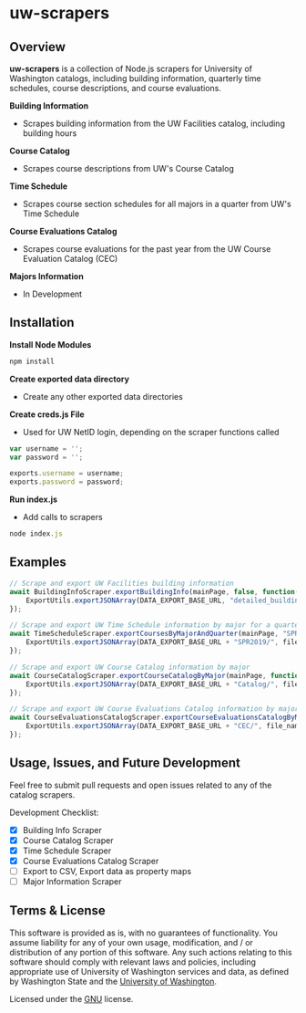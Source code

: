 # uw-scrapers

## Overview

**uw-scrapers** is a collection of Node.js scrapers for University of Washington catalogs, including building information, quarterly time schedules, course descriptions, and course evaluations. 

**Building Information**  
* Scrapes building information from the UW Facilities catalog, including building hours

**Course Catalog**  
* Scrapes course descriptions from UW's Course Catalog

**Time Schedule**  
* Scrapes course section schedules for all majors in a quarter from UW's Time Schedule

**Course Evaluations Catalog**  
* Scrapes course evaluations for the past year from the UW Course Evaluation Catalog (CEC)

**Majors Information**  
* In Development

## Installation

**Install Node Modules**

```javascript
npm install
```

**Create exported data directory**  
* Create any other exported data directories

**Create creds.js File**  
* Used for UW NetID login, depending on the scraper functions called

```javascript
var username = '';
var password = '';

exports.username = username;
exports.password = password;
```

**Run index.js**  
* Add calls to scrapers 

```javascript
node index.js
```

## Examples

```javascript
// Scrape and export UW Facilities building information
await BuildingInfoScraper.exportBuildingInfo(mainPage, false, function(data) {
    ExportUtils.exportJSONArray(DATA_EXPORT_BASE_URL, "detailed_building_info.json", "data", data);
});

// Scrape and export UW Time Schedule information by major for a quarter
await TimeScheduleScraper.exportCoursesByMajorAndQuarter(mainPage, "SPR2019", function(file_name, data) {
    ExportUtils.exportJSONArray(DATA_EXPORT_BASE_URL + "SPR2019/", file_name, "data", data);
});

// Scrape and export UW Course Catalog information by major
await CourseCatalogScraper.exportCourseCatalogByMajor(mainPage, function(file_name, data) {
    ExportUtils.exportJSONArray(DATA_EXPORT_BASE_URL + "Catalog/", file_name, "data", data);
});

// Scrape and export UW Course Evaluations Catalog information by major
await CourseEvaluationsCatalogScraper.exportCourseEvaluationsCatalogByMajor(mainPage, function(file_name, data) {
    ExportUtils.exportJSONArray(DATA_EXPORT_BASE_URL + "CEC/", file_name, "data", data);
});
```

## Usage, Issues, and Future Development

Feel free to submit pull requests and open issues related to any of the catalog scrapers.  

Development Checklist:
- [x] Building Info Scraper
- [x] Course Catalog Scraper
- [x] Time Schedule Scraper
- [x] Course Evaluations Catalog Scraper
- [ ] Export to CSV, Export data as property maps
- [ ] Major Information Scraper

## Terms & License

This software is provided as is, with no guarantees of functionality. You assume liability for any of your own usage, modification, and / or distribution of any portion of this software. Any such actions relating to this software should comply with relevant laws and policies, including appropriate use of University of Washington services and data, as defined by Washington State and the [University of Washington](https://itconnect.uw.edu/work/appropriate-use/).

Licensed under the [GNU](./LICENSE) license. 
